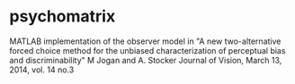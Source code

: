 psychomatrix
============
MATLAB implementation of the observer model in 
"A new two-alternative forced choice method for the unbiased 
characterization of perceptual bias and discriminability"
M Jogan and A. Stocker 
Journal of Vision, March 13, 2014, vol. 14 no.3
